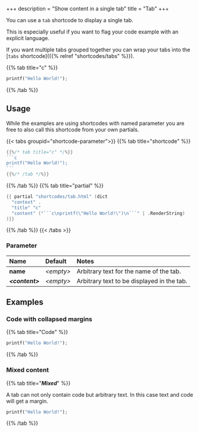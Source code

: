 +++
description = "Show content in a single tab"
title = "Tab"
+++

You can use a `tab` shortcode to display a single tab.

This is especially useful if you want to flag your code example with an explicit language.

If you want multiple tabs grouped together you can wrap your tabs into the [`tabs` shortcode]({{% relref "shortcodes/tabs" %}}).

{{% tab title="c" %}}

```python
printf("Hello World!");
```

{{% /tab %}}

## Usage

While the examples are using shortcodes with named parameter you are free to also call this shortcode from your own partials.

{{< tabs groupid="shortcode-parameter">}}
{{% tab title="shortcode" %}}

````go
{{%/* tab title="c" */%}}
```c
printf("Hello World!");
```
{{%/* /tab */%}}
````

{{% /tab %}}
{{% tab title="partial" %}}

````go
{{ partial "shortcodes/tab.html" (dict
  "context" .
  "title" "c"
  "content" ("```c\nprintf(\"Hello World!\")\n```" | .RenderString)
)}}
````

{{% /tab %}}
{{< /tabs >}}

### Parameter

| Name                  | Default              | Notes       |
|:----------------------|:---------------------|:------------|
| **name**              | _&lt;empty&gt;_      | Arbitrary text for the name of the tab. |
| _**&lt;content&gt;**_ | _&lt;empty&gt;_      | Arbitrary text to be displayed in the tab. |

## Examples

### Code with collapsed margins

{{% tab title="Code" %}}

```python
printf("Hello World!");
```

{{% /tab %}}

### Mixed content

{{% tab title="_**Mixed**_" %}}

A tab can not only contain code but arbitrary text. In this case text and code will get a margin.

```python
printf("Hello World!");
```

{{% /tab %}}

